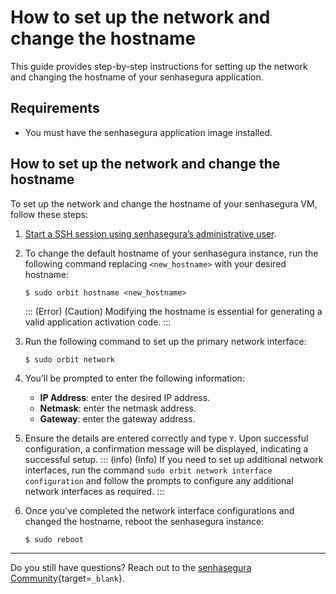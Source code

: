 # How to set up the network and change the hostname

This guide provides step-by-step instructions for setting up the network and changing the hostname of your senhasegura application.

## Requirements

* You must have the senhasegura application image installed.

## How to set up the network and change the hostname

To set up the network and change the hostname of your senhasegura VM, follow these steps:

1. [Start a SSH session using senhasegura’s administrative user](/v3-33/docs/administration-ssh-access).

1. To change the default hostname of your senhasegura instance, run the following command replacing `<new_hostname>` with your desired hostname:
    ```Shell
    $ sudo orbit hostname <new_hostname>
    ```
    ::: (Error) (Caution)
     Modifying the hostname is essential for generating a valid application activation code.
    :::
    
1. Run the following command to set up the primary network interface:
    ```Shell
    $ sudo orbit network
    ```
1. You’ll be prompted to enter the following information:
    * **IP Address**: enter the desired IP address.
    * **Netmask**: enter the netmask address.
    * **Gateway**: enter the gateway address.

1. Ensure the details are entered correctly and type `Y`. Upon successful configuration, a confirmation message will be displayed, indicating a successful setup.
    ::: (info) (Info)
    If you need to set up additional network interfaces, run the command  `sudo orbit network interface configuration` and follow the prompts to configure any additional network interfaces as required.
    :::

1. Once you’ve completed the network interface configurations and changed the hostname, reboot the senhasegura instance:

    ```Shell
    $ sudo reboot
    ```

* * *

Do you still have questions? Reach out to the [senhasegura Community](https://community.senhasegura.io/){target=`_blank`}.
